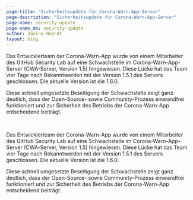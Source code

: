 ```yaml
---
page-title: "Sicherheitsupdate für Corona-Warn-App-Server"
page-description: "Sicherheitsupdate für Corona-Warn-App-Server"
page-name: security-update
page-name_de: security-update
author: Janina Hoerdt
layout: blog
---
```


Das Entwicklerteam der Corona-Warn-App wurde von einem Mitarbeiter des GitHub Security Lab auf eine Schwachstelle im Corona-Warn-App-Server (CWA-Server, Version 1.5) hingewiesen. Diese Lücke hat das Team vier Tage nach Bekanntwerden mit der Version 1.5.1 des Servers geschlossen. Die aktuelle Version ist die 1.6.0.

Diese schnell umgesetzte Beseitigung der Schwachstelle zeigt ganz deutlich, dass der Open-Source- sowie Community-Prozess einwandfrei funktioniert und zur Sicherheit des Betriebs der Corona-Warn-App entscheidend beiträgt.


<!-- overview -->
</br>

Das Entwicklerteam der Corona-Warn-App wurde von einem Mitarbeiter des GitHub Security Lab auf eine Schwachstelle im Corona-Warn-App-Server (CWA-Server, Version 1.5) hingewiesen. Diese Lücke hat das Team vier Tage nach Bekanntwerden mit der Version 1.5.1 des Servers geschlossen. Die aktuelle Version ist die 1.6.0.

Diese schnell umgesetzte Beseitigung der Schwachstelle zeigt ganz deutlich, dass der Open-Source- sowie Community-Prozess einwandfrei funktioniert und zur Sicherheit des Betriebs der Corona-Warn-App entscheidend beiträgt.